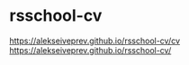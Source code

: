 # rsschool-cv
https://alekseiveprev.github.io/rsschool-cv/cv
https://alekseiveprev.github.io/rsschool-cv/
